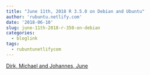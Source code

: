 ```yaml
---
title: "June 11th, 2018 R 3.5.0 on Debian and Ubuntu"
author: 'rubuntu.netlify.com'
date: '2018-06-10'
slug: june-11th-2018-r-350-on-debian
categories:
  - bloglink
tags:
  - rubuntunetlifycom
---
```


[Dirk, Michael and Johannes, June<i class="fas fa-external-link-alt"></i>](http://rubuntu.netlify.com/post/2018-06-11-r-3.5-on-debian-and-ubuntu-update/)

